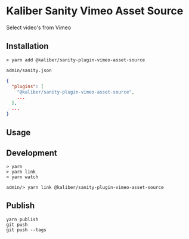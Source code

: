 # Kaliber Sanity Vimeo Asset Source

Select video's from Vimeo

## Installation

```
> yarn add @kaliber/sanity-plugin-vimeo-asset-source
```

`admin/sanity.json`

```json
{
  "plugins": [
    "@kaliber/sanity-plugin-vimeo-asset-source",
    ...
  ],
  ...
}
```

## Usage



## Development

```
> yarn
> yarn link
> yarn watch
```

```
admin/> yarn link @kaliber/sanity-plugin-vimeo-asset-source
```

## Publish

```
yarn publish
git push
git push --tags
```
